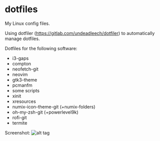 # dotfiles
My Linux config files.

Using dotfiler (https://gitlab.com/undeadleech/dotfiler) to automatically manage dotfiles.

Dotfiles for the following software:
 - i3-gaps
 - compton
 - neofetch-git
 - neovim
 - gtk3-theme
 - pcmanfm
 - some scripts
 - xinit
 - xresources
 - numix-icon-theme-git (+numix-folders)
 - oh-my-zsh-git (+powerlevel9k)
 - rofi-git
 - termite

Screenshot:
![alt tag](http://i.imgur.com/IfOjZUR.png)
